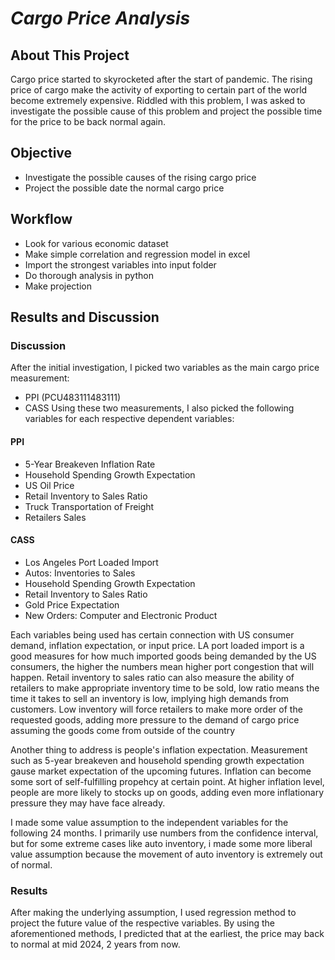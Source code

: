 # _**Cargo Price Analysis**_

## About This Project

Cargo price started to skyrocketed after the start of pandemic. The rising price of cargo make the activity of exporting to certain part of the world become extremely expensive. Riddled with this problem, I was asked to investigate the possible cause of this problem and project the possible time for the price to be back normal again.

## Objective

- Investigate the possible causes of the rising cargo price
- Project the possible date the normal cargo price

## Workflow

- Look for various economic dataset
- Make simple correlation and regression model in excel
- Import the strongest variables into input folder
- Do thorough analysis in python
- Make projection

## Results and Discussion

### **Discussion**

After the initial investigation, I picked two variables as the main cargo price measurement:

- PPI (PCU483111483111)
- CASS
Using these two measurements, I also picked the following variables for each respective dependent variables:

#### PPI

- 5-Year Breakeven Inflation Rate
- Household Spending Growth Expectation
- US Oil Price
- Retail Inventory to Sales Ratio
- Truck Transportation of Freight
- Retailers Sales

#### CASS

- Los Angeles Port Loaded Import
- Autos: Inventories to Sales
- Household Spending Growth Expectation
- Retail Inventory to Sales Ratio
- Gold Price Expectation
- New Orders: Computer and Electronic Product

Each variables being used has certain connection with US consumer demand, inflation expectation, or input price. LA port loaded import is a good measures for how much imported goods being demanded by the US consumers, the higher the numbers mean higher port congestion that will happen. Retail inventory to sales ratio can also measure the ability of retailers to make appropriate inventory time to be sold, low ratio means the time it takes to sell an inventory is low, implying high demands from customers. Low inventory will force retailers to make more order of the requested goods, adding more pressure to the demand of cargo price assuming the goods come from outside of the country

Another thing to address is people's inflation expectation. Measurement such as 5-year breakeven and household spending growth expectation gause market expectation of the upcoming futures. Inflation can become some sort of self-fulfilling propehcy at certain point. At higher inflation level, people are more likely to stocks up on goods, adding even more inflationary pressure they may have face already.

I made some value assumption to the independent variables for the following 24 months. I primarily use numbers from the confidence interval, but for some extreme cases like auto inventory, i made some more liberal value assumption because the movement of auto inventory is extremely out of normal.

### **Results**

After making the underlying assumption, I used regression method to project the future value of the respective variables. By using the aforementioned methods, I predicted that at the earliest, the price may back to normal at mid 2024, 2 years from now.
